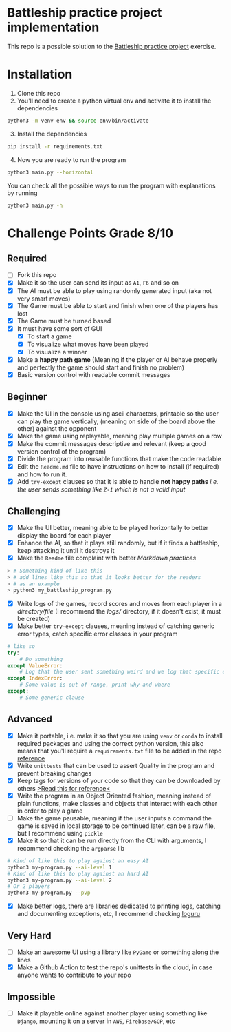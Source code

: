 # Battleship practice project implementation

This repo is a possible solution to the [Battleship practice project](https://github.com/JOmarCuenca/battleship-practice-project) exercise.

# Installation

1. Clone this repo
2. You'll need to create a python virtual env and activate it to install the dependencies

```sh
python3 -m venv env && source env/bin/activate
```

3. Install the dependencies

```sh
pip install -r requirements.txt
```

4. Now you are ready to run the program

```sh
python3 main.py --horizontal
```

You can check all the possible ways to run the program with explanations by running

```sh
python3 main.py -h
```

# Challenge Points Grade 8/10

## Required

- [ ] Fork this repo
- [x] Make it so the user can send its input as `A1`, `F6` and so on
- [x] The AI must be able to play using randomly generated input (aka not very smart moves)
- [x] The Game must be able to start and finish when one of the players has lost
- [x] The Game must be turned based
- [x] It must have some sort of GUI 
  - [x] To start a game
  - [x] To visualize what moves have been played
  - [x] To visualize a winner
- [x] Make a **happy path game** (Meaning if the player or AI behave properly and perfectly the game should start and finish no problem)
- [x] Basic version control with readable commit messages

## Beginner

- [x] Make the UI in the console using ascii characters, printable so the user can play the game vertically, (meaning on side of the board above the other) against the opponent
- [x] Make the game using replayable, meaning play multiple games on a row
- [x] Make the commit messages descriptive and relevant (keep a good version control of the program)
- [x] Divide the program into reusable functions that make the code readable
- [x] Edit the `Readme.md` file to have instructions on how to install (if required) and how to run it.
- [x] Add `try-except` clauses so that it is able to handle **not happy paths** *i.e. the user sends something like `Z-1` which is not a valid input*

## Challenging

- [x] Make the UI better, meaning able to be played horizontally to better display the board for each player
- [x] Enhance the AI, so that it plays still randomly, but if it finds a battleship, keep attacking it until it destroys it
- [x] Make the `Readme` file complaint with better *Markdown practices*
```bash
> # Something kind of like this
> # add lines like this so that it looks better for the readers
> # as an example
> python3 my_battleship_program.py
```
- [x] Write logs of the games, record scores and moves from each player in a *directory/file* (I recommend the *logs/* directory, if it doesn't exist, it must be created)
- [x] Make better `try-except` clauses, meaning instead of catching generic error types, catch specific error classes in your program
```python
# like so
try:
    # Do something
except ValueError:
    # Log that the user sent something weird and we log that specific error
except IndexError:
    # Some value is out of range, print why and where
except:
    # Some generic clause
```

## Advanced

- [x] Make it portable, i.e. make it so that you are using `venv` or `conda` to install required packages and using the correct python version, this also means that you'll require a `requirements.txt` file to be added in the repo [reference](https://docs.python.org/es/3/library/venv.html)
- [x] Write `unittests` that can be used to assert Quality in the program and prevent breaking changes
- [x] Keep tags for versions of your code so that they can be downloaded by others [>Read this for reference<](https://www.atlassian.com/es/git/tutorials/inspecting-a-repository/git-tag)
- [x] Write the program in an Object Oriented fashion, meaning instead of plain functions, make classes and objects that interact with each other in order to play a game
- [ ] Make the game pausable, meaning if the user inputs a command the game is saved in local storage to be continued later, can be a raw file, but I recommend using `pickle`
- [x] Make it so that it can be run directly from the CLI with arguments, I recommend checking the `argparse` lib
```bash
# Kind of like this to play against an easy AI
python3 my-program.py --ai-level 1
# Kind of like this to play against an hard AI
python3 my-program.py --ai-level 2
# Or 2 players
python3 my-program.py --pvp
```
- [x] Make better logs, there are libraries dedicated to printing logs, catching and documenting exceptions, etc, I recommend checking [loguru](https://github.com/Delgan/loguru)

## Very Hard

- [ ] Make an awesome UI using a library like `PyGame` or something along the lines
- [x] Make a Github Action to test the repo's unittests in the cloud, in case anyone wants to contribute to your repo

## Impossible
- [ ] Make it playable online against another player using something like `Django`, mounting it on a server in `AWS`, `Firebase/GCP`, etc